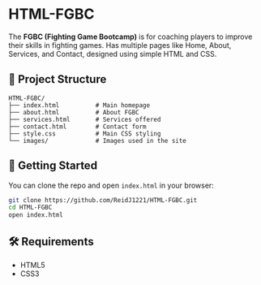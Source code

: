 
# HTML-FGBC

The **FGBC (Fighting Game Bootcamp)** is for coaching players to improve their skills in fighting games. Has multiple pages like Home, About, Services, and Contact, designed using simple HTML and CSS.

## 📁 Project Structure

```
HTML-FGBC/
├── index.html          # Main homepage
├── about.html          # About FGBC
├── services.html       # Services offered
├── contact.html        # Contact form
├── style.css           # Main CSS styling
└── images/             # Images used in the site
```
## 🚀 Getting Started

You can clone the repo and open `index.html` in your browser:

```bash
git clone https://github.com/ReidJ1221/HTML-FGBC.git
cd HTML-FGBC
open index.html
```

## 🛠️ Requirements

- HTML5
- CSS3
